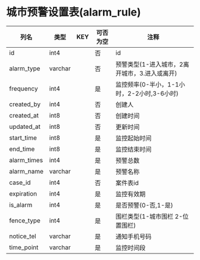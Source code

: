 # 城市预警设置表(alarm_rule)
| 列名   | 类型   | KEY  | 可否为空 | 注释   |
| ---- | ---- | ---- | ---- | ---- |
|id|int4||否|id|
|alarm_type|varchar||否|预警类型(1-进入城市，2离开城市，3.进入或离开)|
|frequency|int4||是|监控频率(0-半小，1-1小时，2-2小时,3-6小时)|
|created_by|int4||否|创建人|
|created_at|int8||否|创建时间|
|updated_at|int8||否|更新时间|
|start_time|int8||是|监控起始时间|
|end_time|int8||是|监控结束时间|
|alarm_times|int4||是|预警总数|
|alarm_name|varchar||是|预警名称|
|case_id|int4||否|案件表id|
|expiration|int4||是|监控有效期|
|is_alarm|int4||是|是否预警(0-否,1-是)|
|fence_type|int4||是|围栏类型(1-城市围栏 2-位置围栏)|
|notice_tel|varchar||是|通知手机号码|
|time_point|varchar||是|监控时间段|
